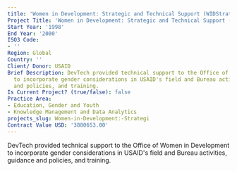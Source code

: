 ```yaml
---
title: 'Women in Development: Strategic and Technical Support (WIDStrat)'s
Project Title: 'Women in Development: Strategic and Technical Support (WIDStrat)'
Start Year: '1998'
End Year: '2000'
ISO3 Code:
- ''
Region: Global
Country: ''
Client/ Donor: USAID
Brief Description: DevTech provided technical support to the Office of Women in Development
  to incorporate gender considerations in USAID's field and Bureau activities, guidance
  and policies, and training.
Is Current Project? (true/false): false
Practice Area:
- Education, Gender and Youth
- Knowledge Management and Data Analytics
projects_slug: Women-in-Development:-Strategi
Contract Value USD: '3880653.00'
---
```


DevTech provided technical support to the Office of Women in Development to incorporate gender considerations in USAID's field and Bureau activities, guidance and policies, and training.
